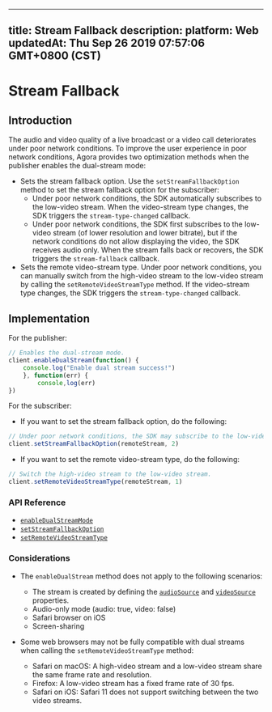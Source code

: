 
---
title: Stream Fallback
description: 
platform: Web
updatedAt: Thu Sep 26 2019 07:57:06 GMT+0800 (CST)
---
# Stream Fallback
## Introduction

The audio and video quality of a live broadcast or a video call deteriorates under poor network conditions. To improve the user experience in poor network conditions,  Agora provides two optimization methods when the publisher enables the dual-stream mode:

- Sets the stream fallback option. Use the `setStreamFallbackOption` method to set the stream fallback option for the subscriber:
  - Under poor network conditions, the SDK automatically subscribes to the low-video stream. When the video-stream type changes, the SDK triggers the `stream-type-changed` callback.
  - Under poor network conditions, the SDK first subscribes to the low-video stream (of lower resolution and lower bitrate), but if the network conditions do not allow displaying the video, the SDK receives audio only. When the stream falls back or recovers, the SDK triggers the `stream-fallback` callback.
- Sets the remote video-stream type. Under poor network conditions, you can manually switch from the high-video stream to the low-video stream by calling the `setRemoteVideoStreamType` method. If the video-stream type changes, the SDK triggers the `stream-type-changed` callback.

## Implementation

For the publisher:

```javascript
// Enables the dual-stream mode.
client.enableDualStream(function() {
    console.log("Enable dual stream success!")
    }, function(err) {
        console,log(err)
})
```

For the subscriber:

- If you want to set the stream fallback option, do the following:

```javascript
// Under poor network conditions, the SDK may subscribe to the low-video stream first, but if the network conditions do not allow displaying the video, the SDK receives audio only.
client.setStreamFallbackOption(remoteStream, 2)
```

- If you want to set the remote video-stream type, do the following:

```javascript
// Switch the high-video stream to the low-video stream.
client.setRemoteVideoStreamType(remoteStream, 1)
```

### API Reference

- [`enableDualStreamMode`](https://docs.agora.io/en/Interactive%20Broadcast/API%20Reference/web/interfaces/agorartc.client.html#enabledualstream)
- [`setStreamFallbackOption`](https://docs.agora.io/en/Interactive%20Broadcast/API%20Reference/web/interfaces/agorartc.client.html#setstreamfallbackoption)
- [`setRemoteVideoStreamType`](https://docs.agora.io/en/Interactive%20Broadcast/API%20Reference/web/interfaces/agorartc.client.html#setremotevideostreamtype)

### Considerations

- The `enableDualStream` method does not apply to the following scenarios:
  - The stream is created by defining the [`audioSource`](https://docs.agora.io/en/Interactive%20Broadcast/API%20Reference/web/interfaces/agorartc.streamspec.html#audiosource) and [`videoSource`](https://docs.agora.io/en/Interactive%20Broadcast/API%20Reference/web/interfaces/agorartc.streamspec.html#videosource) properties.
  - Audio-only mode (audio: true, video: false)
  - Safari browser on iOS
  - Screen-sharing

- Some web browsers may not be fully compatible with dual streams when calling the `setRemoteVideoStreamType` method:
  - Safari on macOS: A high-video stream and a low-video stream share the same frame rate and resolution.
  - Firefox: A low-video stream has a fixed frame rate of 30 fps.
  - Safari on iOS: Safari 11 does not support switching between the two video streams.


